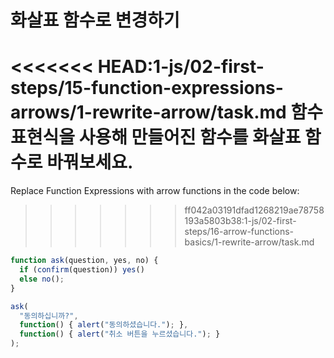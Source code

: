 
# 화살표 함수로 변경하기

<<<<<<< HEAD:1-js/02-first-steps/15-function-expressions-arrows/1-rewrite-arrow/task.md
함수 표현식을 사용해 만들어진 함수를 화살표 함수로 바꿔보세요.
=======
Replace Function Expressions with arrow functions in the code below:
>>>>>>> ff042a03191dfad1268219ae78758193a5803b38:1-js/02-first-steps/16-arrow-functions-basics/1-rewrite-arrow/task.md

```js run
function ask(question, yes, no) {
  if (confirm(question)) yes()
  else no();
}

ask(
  "동의하십니까?",
  function() { alert("동의하셨습니다."); },
  function() { alert("취소 버튼을 누르셨습니다."); }
);
```
